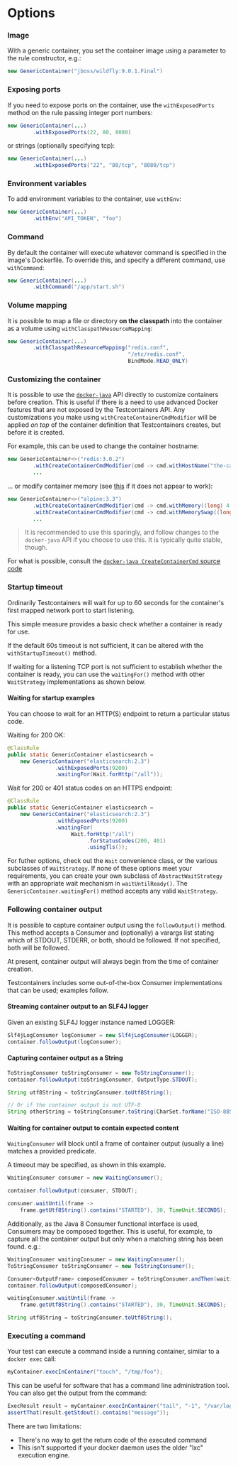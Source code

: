 # Options

### Image

With a generic container, you set the container image using a parameter to the rule constructor, e.g.:
```java
new GenericContainer("jboss/wildfly:9.0.1.Final")
```

### Exposing ports

If you need to expose ports on the container, use the `withExposedPorts` method on the rule passing integer port numbers:
```java
new GenericContainer(...)
		.withExposedPorts(22, 80, 8080)
```

or strings (optionally specifying tcp):
```java
new GenericContainer(...)
		.withExposedPorts("22", "80/tcp", "8080/tcp")
```

### Environment variables

To add environment variables to the container, use `withEnv`:
```java
new GenericContainer(...)
		.withEnv("API_TOKEN", "foo")
```

### Command

By default the container will execute whatever command is specified in the image's Dockerfile. To override this, and specify a different command, use `withCommand`:
```java
new GenericContainer(...)
        .withCommand("/app/start.sh")
```

### Volume mapping

It is possible to map a file or directory **on the classpath** into the container as a volume using `withClasspathResourceMapping`:
```java
new GenericContainer(...)
        .withClasspathResourceMapping("redis.conf",
                                      "/etc/redis.conf",
                                      BindMode.READ_ONLY)
```

### Customizing the container

It is possible to use the [`docker-java`](https://github.com/docker-java/docker-java) API directly to customize containers before creation. This is useful if there is a need to use advanced Docker features that are not exposed by the Testcontainers API. Any customizations you make using `withCreateContainerCmdModifier` will be applied _on top_ of the container definition that Testcontainers creates, but before it is created.

For example, this can be used to change the container hostname:
```java
new GenericContainer<>("redis:3.0.2")
        .withCreateContainerCmdModifier(cmd -> cmd.withHostName("the-cache"))
        ...
```

... or modify container memory (see [this](https://fabiokung.com/2014/03/13/memory-inside-linux-containers/) if it does not appear to work):
```java
new GenericContainer<>("alpine:3.3")
        .withCreateContainerCmdModifier(cmd -> cmd.withMemory((long) 4 * 1024 * 1024))
        .withCreateContainerCmdModifier(cmd -> cmd.withMemorySwap((long) 4 * 1024 * 1024))
        ...
```

> It is recommended to use this sparingly, and follow changes to the `docker-java` API if you choose to use this. It is typically quite stable, though.

For what is possible, consult the [`docker-java CreateContainerCmd` source code](https://github.com/docker-java/docker-java/blob/master/src/main/java/com/github/dockerjava/api/command/CreateContainerCmd.java)




### Startup timeout

Ordinarily Testcontainers will wait for up to 60 seconds for the container's first mapped network port to start listening.

This simple measure provides a basic check whether a container is ready for use.

If the default 60s timeout is not sufficient, it can be altered with the `withStartupTimeout()` method.

If waiting for a listening TCP port is not sufficient to establish whether the container is ready, you can use the
`waitingFor()` method with other `WaitStrategy` implementations as shown below.

#### Waiting for startup examples

You can choose to wait for an HTTP(S) endpoint to return a particular status code.

Waiting for 200 OK:
```java
@ClassRule
public static GenericContainer elasticsearch =
    new GenericContainer("elasticsearch:2.3")
               .withExposedPorts(9200)
               .waitingFor(Wait.forHttp("/all"));
```

Wait for 200 or 401 status codes on an HTTPS endpoint:
```java
@ClassRule
public static GenericContainer elasticsearch =
    new GenericContainer("elasticsearch:2.3")
               .withExposedPorts(9200)
               .waitingFor(
               		Wait.forHttp("/all")
               			 .forStatusCodes(200, 401)
               			 .usingTls());
 ```

For futher options, check out the `Wait` convenience class, or the various subclasses of `WaitStrategy`. If none of these options
meet your requirements, you can create your own subclass of `AbstractWaitStrategy` with an appropriate wait
mechanism in `waitUntilReady()`. The `GenericContainer.waitingFor()` method accepts any valid `WaitStrategy`.

### Following container output

It is possible to capture container output using the `followOutput()` method. This method accepts a Consumer and (optionally)
a varargs list stating which of STDOUT, STDERR, or both, should be followed. If not specified, both will be followed.

At present, container output will always begin from the time of container creation.

Testcontainers includes some out-of-the-box Consumer implementations that can be used; examples follow.

#### Streaming container output to an SLF4J logger

Given an existing SLF4J logger instance named LOGGER:
```java
Slf4jLogConsumer logConsumer = new Slf4jLogConsumer(LOGGER);
container.followOutput(logConsumer);
```

#### Capturing container output as a String
```java
ToStringConsumer toStringConsumer = new ToStringConsumer();
container.followOutput(toStringConsumer, OutputType.STDOUT);

String utf8String = toStringConsumer.toUtf8String();

// Or if the container output is not UTF-8
String otherString = toStringConsumer.toString(CharSet.forName("ISO-8859-1"));
```

#### Waiting for container output to contain expected content

`WaitingConsumer` will block until a frame of container output (usually a line) matches a provided predicate.

A timeout may be specified, as shown in this example.
```java
WaitingConsumer consumer = new WaitingConsumer();

container.followOutput(consumer, STDOUT);

consumer.waitUntil(frame -> 
    frame.getUtf8String().contains("STARTED"), 30, TimeUnit.SECONDS);
```

Additionally, as the Java 8 Consumer functional interface is used, Consumers may be composed together. This is
useful, for example, to capture all the container output but only when a matching string has been found. e.g.:
```java
WaitingConsumer waitingConsumer = new WaitingConsumer();
ToStringConsumer toStringConsumer = new ToStringConsumer();

Consumer<OutputFrame> composedConsumer = toStringConsumer.andThen(waitingConsumer);
container.followOutput(composedConsumer);

waitingConsumer.waitUntil(frame -> 
    frame.getUtf8String().contains("STARTED"), 30, TimeUnit.SECONDS);

String utf8String = toStringConsumer.toUtf8String();
```

### Executing a command

Your test can execute a command inside a running container, similar to a `docker exec` call:
```java
myContainer.execInContainer("touch", "/tmp/foo");
```

This can be useful for software that has a command line administration tool. You can also get the output from the command:
```java
ExecResult result = myContainer.execInContainer("tail", "-1", "/var/logs/foo");
assertThat(result.getStdout().contains("message"));
```

There are two limitations:
* There's no way to get the return code of the executed command
* This isn't supported if your docker daemon uses the older "lxc" execution engine.
